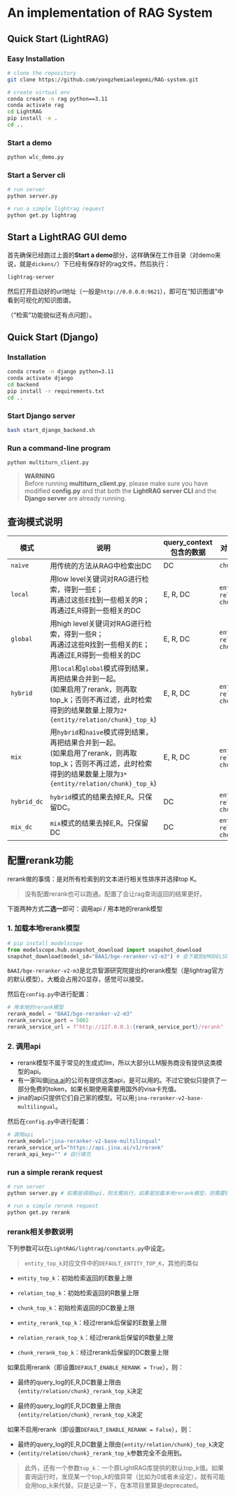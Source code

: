 # An implementation of RAG System

## Quick Start (LightRAG)

### Easy Installation

```bash
# clone the repository
git clone https://github.com/yongzhemiaolegemi/RAG-system.git

# create virtual env
conda create -n rag python==3.11
conda activate rag
cd LightRAG
pip install -e .
cd ..
```
### Start a demo

```bash
python wlc_demo.py
```
### Start a Server cli

```bash
# run server
python server.py

# run a simple lightrag request
python get.py lightrag
```


## Start a LightRAG GUI demo

首先确保已经跑过上面的**Start a demo**部分，这样确保在工作目录（对demo来说，就是`dickens/`）下已经有保存好的rag文件。然后执行：

```bash
lightrag-server 
```
然后打开启动好的url地址（一般是`http://0.0.0.0:9621`），即可在“知识图谱”中看到可视化的知识图谱。

（“检索”功能貌似还有点问题）。

## Quick Start (Django)

### Installation

```bash
conda create -n django python=3.11
conda activate django
cd backend
pip install -r requirements.txt
cd ..
```

### Start Django server

```bash
bash start_django_backend.sh
```

### Run a command-line program

```bash
python multiturn_client.py
```

> **WARNING**  
> Before running **multiturn_client.py**, please make sure you have modified **config.py** and that both the **LightRAG server CLI** and the **Django server** are already running.



## 查询模式说明

| 模式        | 说明                                                         | query_context包含的数据 | 对查询结果有影响的超参数                                     |
| ----------- | ------------------------------------------------------------ | ----------------------- | ------------------------------------------------------------ |
| `naive`     | 用传统的方法从RAG中检索出DC                                  | DC                      | `chunk_(rerank_)top_k`                                       |
| `local`     | 用low level关键词对RAG进行检索，得到一些E；<br />再通过这些E找到一些相关的R；<br />再通过E,R得到一些相关的DC | E, R, DC                | `entity_(rerank_)top_k`, `relation_(rerank_)top_k, ` `chunk_(rerank_)_top_k` |
| `global`    | 用high level关键词对RAG进行检索，得到一些R；<br />再通过这些R找到一些相关的E；<br />再通过E,R得到一些相关的DC | E, R, DC                | `entity_(rerank_)top_k`, `relation_(rerank_)top_k, ` `chunk_(rerank_)_top_k` |
| `hybrid`    | 用`local`和`global`模式得到结果，再把结果合并到一起。<br />(如果启用了rerank，则再取top_k；否则不再过滤，此时检索得到的结果数量上限为`2*{entity/relation/chunk}_top_k`) | E, R, DC                | `entity_(rerank_)top_k`, `relation_(rerank_)top_k, ` `chunk_(rerank_)_top_k` |
| `mix`       | 用`hybrid`和`naive`模式得到结果，再把结果合并到一起。<br />(如果启用了rerank，则再取top_k；否则不再过滤，此时检索得到的结果数量上限为`3*{entity/relation/chunk}_top_k`) | E, R, DC                | `entity_(rerank_)top_k`, `relation_(rerank_)top_k, ` `chunk_(rerank_)_top_k` |
| `hybrid_dc` | `hybrid`模式的结果去掉E,R。只保留DC。                        | DC                      | `entity_(rerank_)top_k`, `relation_(rerank_)top_k, ` `chunk_(rerank_)_top_k` |
| `mix_dc`    | `mix`模式的结果去掉E,R。只保留DC                             | DC                      | `entity_(rerank_)top_k`, `relation_(rerank_)top_k, ` `chunk_(rerank_)_top_k` |



## 配置rerank功能

rerank做的事情：是对所有检索到的文本进行相关性排序并选择top K。

> 没有配置rerank也可以跑通。配置了会让rag查询返回的结果更好。

下面两种方式**二选一**即可：调用api / 用本地的rerank模型

### 1. 加载本地rerank模型

```python
# pip install modelscope
from modelscope.hub.snapshot_download import snapshot_download
snapshot_download(model_id="BAAI/bge-reranker-v2-m3") # 会下载到$MODELSCOPE_CACHE/models
```

`BAAI/bge-reranker-v2-m3`是北京智源研究院提出的rerank模型（是lightrag官方的默认模型）。大概会占用2G显存，感觉可以接受。

然后在`config.py`中进行配置：

```python
# 用本地的rerank模型
rerank_model = "BAAI/bge-reranker-v2-m3"
rerank_service_port = 5002
rerank_service_url = f"http://127.0.0.1:{rerank_service_port}/rerank"
```

### 2. 调用api

- rerank模型不属于常见的生成式llm，所以大部分LLM服务商没有提供这类模型的api。
- 有一家叫做[jina.ai](https://jina.ai/)的公司有提供这类api，是可以用的。不过它貌似只提供了一部分免费的token，如果长期使用需要用国外的visa卡充值。
- jina的api只提供它们自己家的模型。可以用`jina-reranker-v2-base-multilingual`。

然后在`config.py`中进行配置：

```python
# 调用api
rerank_model="jina-reranker-v2-base-multilingual"
rerank_service_url="https://api.jina.ai/v1/rerank"
rerank_api_key="" # 自行填充
```






### run a simple rerank request
```bash
# run server
python server.py # 如果是调用api，则无需执行。如果是加载本地rerank模型，则需要执行。

# run a simple rerank request
python get.py rerank
```


### rerank相关参数说明

下列参数可以在`LightRAG/lightrag/constants.py`中设定。

> `entity_top_k`对应文件中的`DEFAULT_ENTITY_TOP_K`，其他的类似

- `entity_top_k`：初始检索返回的E数量上限
- `relation_top_k`：初始检索返回的R数量上限
- `chunk_top_k`：初始检索返回的DC数量上限

- `entity_rerank_top_k`：经过rerank后保留的E数量上限
- `relation_rerank_top_k`：经过rerank后保留的R数量上限
- `chunk_rerank_top_k`：经过rerank后保留的DC数量上限

如果启用rerank（即设置`DEFAULT_ENABLE_RERANK = True`），则：

- 最终的query_log的E,R,DC数量上限由`{entity/relation/chunk}_rerank_top_k`决定

- 最终的query_log的E,R,DC数量上限由`{entity/relation/chunk}_rerank_top_k`决定

如果不启用rerank（即设置`DEFAULT_ENABLE_RERANK = False`），则：

- 最终的query_log的E,R,DC数量上限由`{entity/relation/chunk}_top_k`决定
- `{entity/relation/chunk}_rerank_top_k`参数完全不会用到。

> 此外，还有一个参数`top_k`：一个原LightRAG库提供的默认top_k值。如果查询运行时，发现某一个top_k的值异常（比如为0或者未设定），就有可能会用top_k来代替。只是记录一下，在本项目里算是deprecated。




